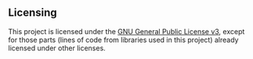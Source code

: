 ## Licensing

This project is licensed under the [GNU General Public License v3], except for those parts (lines of code from libraries used in this project) already licensed under other licenses.

[//]: # (Links)

[GNU General Public License v3]: https://www.gnu.org/licenses/gpl-3.0.txt
